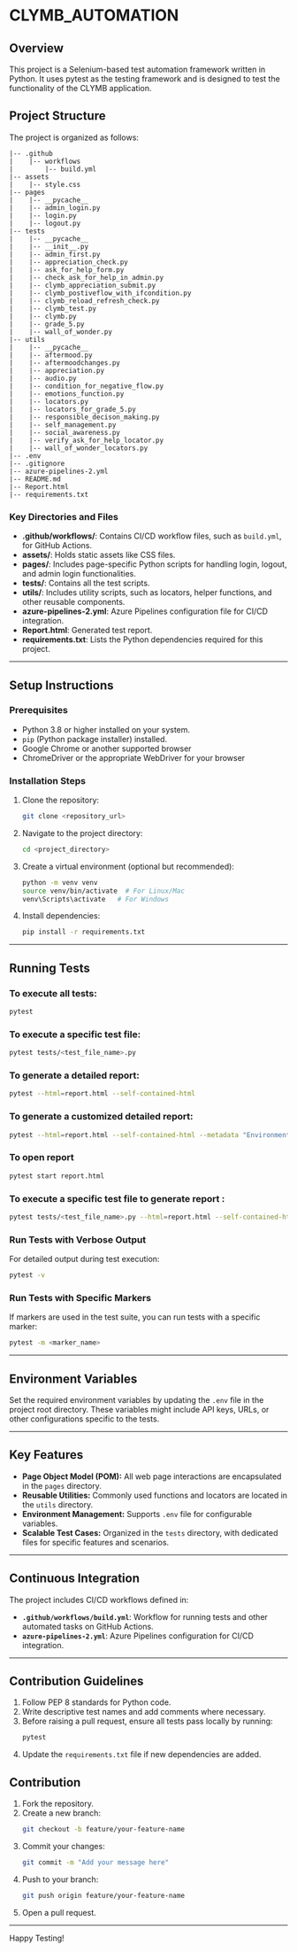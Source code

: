 ﻿# CLYMB_AUTOMATION

## Overview
This project is a Selenium-based test automation framework written in Python. It uses pytest as the testing framework and is designed to test the functionality of the CLYMB application.

## Project Structure
The project is organized as follows:

```
|-- .github
|    |-- workflows
|        |-- build.yml
|-- assets
|    |-- style.css
|-- pages
|    |-- __pycache__
|    |-- admin_login.py
|    |-- login.py
|    |-- logout.py
|-- tests
|    |-- __pycache__
|    |-- __init__.py
|    |-- admin_first.py
|    |-- appreciation_check.py
|    |-- ask_for_help_form.py
|    |-- check_ask_for_help_in_admin.py
|    |-- clymb_appreciation_submit.py
|    |-- clymb_postiveflow_with_ifcondition.py
|    |-- clymb_reload_refresh_check.py
|    |-- clymb_test.py
|    |-- clymb.py
|    |-- grade_5.py
|    |-- wall_of_wonder.py
|-- utils
|    |-- __pycache__
|    |-- aftermood.py
|    |-- aftermoodchanges.py
|    |-- appreciation.py
|    |-- audio.py
|    |-- condition_for_negative_flow.py
|    |-- emotions_function.py
|    |-- locators.py
|    |-- locators_for_grade_5.py
|    |-- responsible_decison_making.py
|    |-- self_management.py
|    |-- social_awareness.py
|    |-- verify_ask_for_help_locator.py
|    |-- wall_of_wonder_locators.py
|-- .env
|-- .gitignore
|-- azure-pipelines-2.yml
|-- README.md
|-- Report.html
|-- requirements.txt

```

### Key Directories and Files
- **.github/workflows/**: Contains CI/CD workflow files, such as `build.yml`, for GitHub Actions.
- **assets/**: Holds static assets like CSS files.
- **pages/**: Includes page-specific Python scripts for handling login, logout, and admin login functionalities.
- **tests/**: Contains all the test scripts.
- **utils/**: Includes utility scripts, such as locators, helper functions, and other reusable components.
- **azure-pipelines-2.yml**: Azure Pipelines configuration file for CI/CD integration.
- **Report.html**: Generated test report.
- **requirements.txt**: Lists the Python dependencies required for this project.

---
## Setup Instructions

### Prerequisites
- Python 3.8 or higher installed on your system.
- `pip` (Python package installer) installed.
- Google Chrome or another supported browser
- ChromeDriver or the appropriate WebDriver for your browser

### Installation Steps
1. Clone the repository:
   ```bash
   git clone <repository_url>
   ```
2. Navigate to the project directory:
   ```bash
   cd <project_directory>
   ```
3. Create a virtual environment (optional but recommended):
   ```bash
   python -m venv venv
   source venv/bin/activate  # For Linux/Mac
   venv\Scripts\activate   # For Windows
   ```
4. Install dependencies:
   ```bash
   pip install -r requirements.txt
   ```

---

## Running Tests

### To execute all tests:
```bash
pytest
```

### To execute a specific test file:
```bash
pytest tests/<test_file_name>.py
```

### To generate a detailed report:
```bash
pytest --html=report.html --self-contained-html
```
### To generate a customized detailed report:
```bash
pytest --html=report.html --self-contained-html --metadata "Environment" "Production" --metadata "Tester" "Your Name"
```
### To open report
```bash
pytest start report.html
```
### To execute a specific test file to generate report :
```bash
pytest tests/<test_file_name>.py --html=report.html --self-contained-html --metadata "Environment" "Production" --metadata "Tester" "Your Name"
```

### Run Tests with Verbose Output
For detailed output during test execution:
```bash
pytest -v
```
### Run Tests with Specific Markers
If markers are used in the test suite, you can run tests with a specific marker:
```bash
pytest -m <marker_name>
```

---

## Environment Variables
Set the required environment variables by updating the `.env` file in the project root directory. These variables might include API keys, URLs, or other configurations specific to the tests.

---

## Key Features
- **Page Object Model (POM):** All web page interactions are encapsulated in the `pages` directory.
- **Reusable Utilities:** Commonly used functions and locators are located in the `utils` directory.
- **Environment Management:** Supports `.env` file for configurable variables.
- **Scalable Test Cases:** Organized in the `tests` directory, with dedicated files for specific features and scenarios.

---

## Continuous Integration
The project includes CI/CD workflows defined in:
- **`.github/workflows/build.yml`**: Workflow for running tests and other automated tasks on GitHub Actions.
- **`azure-pipelines-2.yml`**: Azure Pipelines configuration for CI/CD integration.

---

## Contribution Guidelines
1. Follow PEP 8 standards for Python code.
2. Write descriptive test names and add comments where necessary.
3. Before raising a pull request, ensure all tests pass locally by running:
   ```bash
   pytest
   ```
4. Update the `requirements.txt` file if new dependencies are added.


## Contribution
1. Fork the repository.
2. Create a new branch:
   ```bash
   git checkout -b feature/your-feature-name
   ```
3. Commit your changes:
   ```bash
   git commit -m "Add your message here"
   ```
4. Push to your branch:
   ```bash
   git push origin feature/your-feature-name
   ```
5. Open a pull request.

---

Happy Testing!
